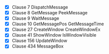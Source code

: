 * [X] Clause 7 DispatchMessage
* [X] Clause 8 GetMessage PeekMessage
* [X] Clause 9 WaitMessage
* [X] Clause 10 GetMessagePos GetMessageTime
* [X] Clause 27 CreateWindow CreateWindowEx
* [X] Clause 41 ShowWindow IsWindowVisible
* [X] Clause 156 UpdateWindow
* [X] Clause 434 MessageBox
